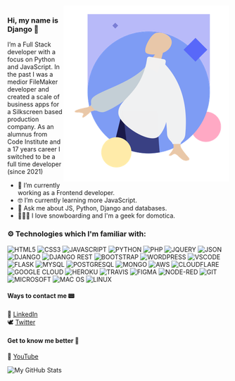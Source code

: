 <img align="right" src="https://github.com/D1ang/D1ang/blob/master/badge.png" alt="Illustration of Django" width=376px height=400px/>

### Hi, my name is Django 👋

I’m a Full Stack developer with a focus on Python and JavaScript. In the past I was a medior FileMaker developer and created a scale of business apps for a Silkscreen based production company. As an alumnus from Code Institute and a 17 years career I switched to be a full time developer (since 2021)

- 📱  I’m currently working as a Frontend developer.
- 🤓  I’m currently learning more JavaScript.
- 💬  Ask me about JS, Python, Django and databases.
- 🚴🏽‍♀️  I love snowboarding and I'm a geek for domotica.

### :gear: Technologies which I'm familiar with:
![HTML5](https://img.shields.io/badge/HTML5%20-%23E34F26.svg?&style=for-the-badge&logo=HTML5&logoColor=FFFFFF)
![CSS3](https://img.shields.io/badge/CSS3%20-%231572B6.svg?&style=for-the-badge&logo=CSS3&logoColor=FFFFFF)
![JAVASCRIPT](https://img.shields.io/badge/JavaScript%20-%23323330.svg?&style=for-the-badge&logo=JavaScript&logoColor=F7DF1E)
![PYTHON](https://img.shields.io/badge/Python-3776AB?style=for-the-badge&logo=python&logoColor=white)
![PHP](https://img.shields.io/badge/PHP-777BB4?style=for-the-badge&logo=php&logoColor=white)
![JQUERY](https://img.shields.io/badge/jQuery-0769AD?style=for-the-badge&logo=jquery&logoColor=white)
![JSON](https://img.shields.io/badge/json-5E5C5C?style=for-the-badge&logo=json&logoColor=white)
![DJANGO](https://img.shields.io/badge/Django-092E20?style=for-the-badge&logo=django&logoColor=white)
![DJANGO REST](https://img.shields.io/badge/django%20rest-ff1709?style=for-the-badge&logo=django&logoColor=white)
![BOOTSTRAP](https://img.shields.io/badge/Bootstrap%20-%23563D7C.svg?&style=for-the-badge&logo=Bootstrap&logoColor=FFFFFF)
![WORDPRESS](https://img.shields.io/badge/Wordpress-21759B?style=for-the-badge&logo=wordpress&logoColor=white)
![VSCODE](https://img.shields.io/badge/VSCode%20-%232B2B30.svg?&style=for-the-badge&logo=Visual%20Studio%20Code&logoColor=007ACC)
![FLASK](https://img.shields.io/badge/Flask-000000?style=for-the-badge&logo=flask&logoColor=white)
![MYSQL](https://img.shields.io/badge/MySQL-00000F?style=for-the-badge&logo=mysql&logoColor=white)
![POSTGRESQL](https://img.shields.io/badge/PostgreSQL-316192?style=for-the-badge&logo=postgresql&logoColor=white)
![MONGO](https://img.shields.io/badge/MongoDB-4EA94B?style=for-the-badge&logo=mongodb&logoColor=white)
![AWS](https://img.shields.io/badge/Amazon_AWS-232F3E?style=for-the-badge&logo=amazon-aws&logoColor=white)
![CLOUDFLARE](https://img.shields.io/badge/Cloudflare-F38020?style=for-the-badge&logo=Cloudflare&logoColor=white)
![GOOGLE CLOUD](https://img.shields.io/badge/Google_Cloud-4285F4?style=for-the-badge&logo=google-cloud&logoColor=white)
![HEROKU](https://img.shields.io/badge/Heroku-430098?style=for-the-badge&logo=heroku&logoColor=white)
![TRAVIS](https://img.shields.io/badge/travis_CI-3EAAAF?style=for-the-badge&logo=travisci&logoColor=white)
![FIGMA](https://img.shields.io/badge/Figma-F24E1E?style=for-the-badge&logo=figma&logoColor=white)
![NODE-RED](https://img.shields.io/badge/Node--Red-8F0000?style=for-the-badge&logo=nodered&logoColor=white)
![GIT](https://img.shields.io/badge/GIT-E44C30?style=for-the-badge&logo=git&logoColor=white)
![MICROSOFT](https://img.shields.io/badge/Microsoft-666666?style=for-the-badge&logo=microsoft&logoColor=white)
![MAC OS](https://img.shields.io/badge/mac%20os-000000?style=for-the-badge&logo=apple&logoColor=white)
![LINUX](https://img.shields.io/badge/Linux-FCC624?style=for-the-badge&logo=linux&logoColor=black)

#### Ways to contact me :pager:
:handshake: [LinkedIn](https://www.linkedin.com/in/django-heimgartner/)<br>
:dove: [Twitter](https://twitter.com/https://twitter.com/Hey_Djang)

#### Get to know me better :raising_hand:
:movie_camera: [YouTube](https://www.youtube.com/channel/UCjRCFNiNSblFq7TlSVw-gKw)<br>

<img alt="My GitHub Stats" src="https://github-readme-stats.vercel.app/api?username=D1ang&show_icons=true&hide_border=true" />
